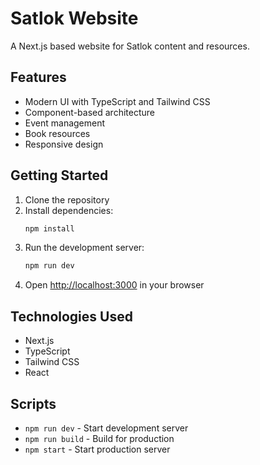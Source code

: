 # Satlok Website

A Next.js based website for Satlok content and resources.

## Features

- Modern UI with TypeScript and Tailwind CSS
- Component-based architecture
- Event management
- Book resources
- Responsive design

## Getting Started

1. Clone the repository
2. Install dependencies:
   ```bash
   npm install
   ```
3. Run the development server:
   ```bash
   npm run dev
   ```
4. Open [http://localhost:3000](http://localhost:3000) in your browser

## Technologies Used

- Next.js
- TypeScript
- Tailwind CSS
- React

## Scripts

- `npm run dev` - Start development server
- `npm run build` - Build for production
- `npm start` - Start production server
